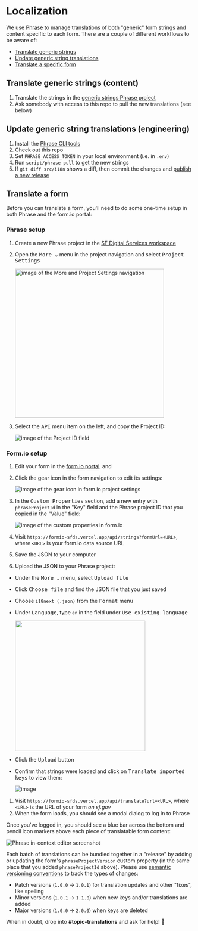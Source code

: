 # Localization
We use [Phrase] to manage translations of both "generic" form strings and
content specific to each form. There are a couple of different workflows to be
aware of:

- [Translate generic strings](#translate-generic-strings-content)
- [Update generic string translations](#update-generic-string-translations-engineering)
- [Translate a specific form](#translate-a-form)

## Translate generic strings (content)
1. Translate the strings in the [generic strings Phrase project](https://app.phrase.com/accounts/city-county-of-san-francisco/projects/form-io-generic-strings)
1. Ask somebody with access to this repo to pull the new translations (see below)

## Update generic string translations (engineering)
1. Install the [Phrase CLI tools](https://phrase.com/cli/)
1. Check out this repo
1. Set `PHRASE_ACCESS_TOKEN` in your local environment (i.e. in `.env`)
1. Run `script/phrase pull` to get the new strings
1. If `git diff src/i18n` shows a diff, then commit the changes and [publish a new release](../develop.md#publishing)


## Translate a form
Before you can translate a form, you'll need to do some one-time setup in both Phrase and the form.io portal:

### Phrase setup
1. Create a new Phrase project in the [SF Digital Services workspace](https://app.phrase.com/accounts/city-county-of-san-francisco/spaces)
1. Open the <kbd>More ⌄</kbd> menu in the project navigation and select <kbd>Project Settings</kbd>

    <img src="https://user-images.githubusercontent.com/113896/97355318-fbc0c980-1853-11eb-8559-a527798562de.png" height="400" alt="image of the More and Project Settings navigation">

1. Select the <kbd>API</kbd> menu item on the left, and copy the Project ID:

    ![image of the Project ID field](https://user-images.githubusercontent.com/113896/97355530-44788280-1854-11eb-8db4-2d0534d9897d.png)

### Form.io setup
1. Edit your form in the [form.io portal](https://portal.form.io), and 
1. Click the gear icon in the form navigation to edit its settings:

    ![image of the gear icon in form.io project settings](https://user-images.githubusercontent.com/113896/97355914-dbddd580-1854-11eb-89bb-fde9cc30cebe.png)

1. In the <kbd>Custom Properties</kbd> section, add a new entry with `phraseProjectId` in the "Key" field and the Phrase project ID that you copied in the "Value" field:

    ![image of the custom properties in form.io](https://user-images.githubusercontent.com/113896/88114083-fa527780-cb67-11ea-98a1-b85273db617a.png)
   
1. Visit `https://formio-sfds.vercel.app/api/strings?formUrl=<URL>`, where
   `<URL>` is your form.io data source URL
1. Save the JSON to your computer
1. Upload the JSON to your Phrase project:

  - Under the <kbd>More ⌄</kbd> menu, select <kbd>Upload file</kbd>
  - Click <kbd>Choose file</kbd> and find the JSON file that you just saved
  - Choose `i18next (.json)` from the <kbd>Format</kbd> menu
  - Under <kbd>Language</kbd>, type `en` in the field under <kbd>Use existing language</kbd>

      <img src="https://user-images.githubusercontent.com/113896/97367482-6da20e80-1866-11eb-9b0a-5e6b86e5aabe.png" width="350">

  - Click the <kbd>Upload</kbd> button
  - Confirm that strings were loaded and click on <kbd>Translate imported keys</kbd> to view them:

      ![image](https://user-images.githubusercontent.com/113896/97367809-00db4400-1867-11eb-8115-dca7ca108504.png)

1. Visit `https://formio-sfds.vercel.app/api/translate?url=<URL>`, where
   `<URL>` is the URL of your form _on sf.gov_
1. When the form loads, you should see a modal dialog to log in to Phrase

Once you've logged in, you should see a blue bar across the bottom and pencil
icon markers above each piece of translatable form content:

![Phrase in-context editor screenshot](https://user-images.githubusercontent.com/113896/88839471-f3db8580-d18f-11ea-8121-e0ce158ca274.png)

Each batch of translations can be bundled together in a "release" by adding or
updating the form's `phraseProjectVersion` custom property (in the same place
that you added `phraseProjectId` above). Please use [semantic versioning
conventions](https://semver.org) to track the types of changes:

* Patch versions (`1.0.0` → `1.0.1`) for translation updates and other "fixes", like spelling
* Minor versions (`1.0.1` → `1.1.0`) when new keys and/or translations are added
* Major versions (`1.0.0` → `2.0.0`) when keys are deleted

When in doubt, drop into **#topic-translations** and ask for help! 💪

[Phrase]: https://phrase.com
[Phrase in-context editor]: https://help.phrase.com/help/set-up-in-context-editor
